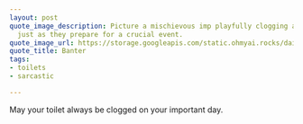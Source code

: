 ```yaml
---
layout: post
quote_image_description: Picture a mischievous imp playfully clogging a person's toilet
  just as they prepare for a crucial event.
quote_image_url: https://storage.googleapis.com/static.ohmyai.rocks/daily/2024-05-12.jpg
quote_title: Banter
tags:
- toilets
- sarcastic

---
```


May your toilet always be clogged on your important day.